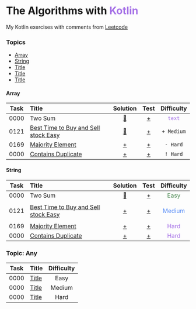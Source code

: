 # The Algorithms with <font color="#a571e6">Kotlin</font>

My Kotlin exercises with comments from [Leetcode](https://leetcode.com/kotlerdev)

### Topics

- [Array](#array)
- [String](#string)
- [Title]()
- [Title]()
- [Title]()

#### Array

| Task | Title                                    |    Solution    | Test  |                Difficulty                 |
|:----:|:-----------------------------------------|:--------------:|:-----:|:-----------------------------------------:|
| 0000 | Two Sum                                  | [ :banana: ]() | [+]() | <code style="color : #a571e6">text</code> |
| 0121 | [Best Time to Buy and Sell stock Easy]() |  [:rocket:]()  | [+]() |                 ```+ Medium```                  |
| 0169 | [Majority Element]()                     |     [+]()      | [+]() |                  ```- Hard```                   |
| 0000 | [Contains Duplicate]()                   |     [+]()      | [+]() |                  ```! Hard```                   |

#### String

| Task | Title                                    |    Solution    | Test  |             Difficulty              |
|:----:|:-----------------------------------------|:--------------:|:-----:|:-----------------------------------:|
| 0000 | Two Sum                                  | [ :banana: ]() | [+]() |  <font color="#518c57">Easy</font>  |
| 0121 | [Best Time to Buy and Sell stock Easy]() |     [+]()      | [+]() | <p style='color:#548af7'>Medium</p> |
| 0169 | [Majority Element]()                     |     [+]()      | [+]() |  <font color="#a571e6">Hard</font>  |
| 0000 | [Contains Duplicate]()                   |     [+]()      | [+]() |  <font color="#a571e6">Hard</font>  |

### Topic: Any

| Task | Title     | Difficulty |
|:----:|:----------|:----------:|
| 0000 | [Title]() |    Easy    |
| 0000 | [Title]() |   Medium   |
| 0000 | [Title]() |    Hard    |

[//]: # (https://www.techinterviewhandbook.org/grind75?weeks=26&hours=40&grouping=topics)

[//]: # (https://github.com/ikatyang/emoji-cheat-sheet)
